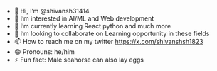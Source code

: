 - 👋 Hi, I’m @shivansh31414
- 👀 I’m interested in AI/ML and Web development
- 🌱 I’m currently learning React python and much more
- 💞️ I’m looking to collaborate on Learning opportunity in these fields
- 📫 How to reach me on my twitter https://x.com/shivanshsh1823
- 😄 Pronouns: he/him
- ⚡ Fun fact: Male seahorse can also lay eggs

<!---
shivansh31414/shivansh31414 is a ✨ special ✨ repository because its `README.md` (this file) appears on your GitHub profile.
You can click the Preview link to take a look at your changes.
--->
